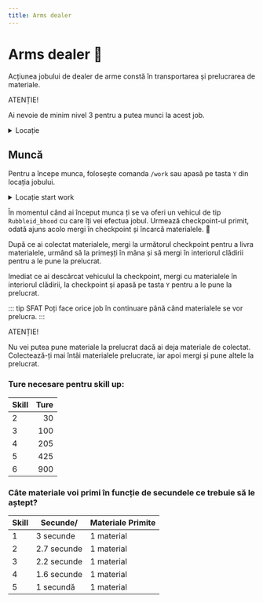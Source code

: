 ```yaml
---
title: Arms dealer
---
```


# Arms dealer 🔫
Acțiunea jobului de dealer de arme constă în transportarea și prelucrarea de materiale.

<div class="danger-container">
    <p class="title">ATENȚIE!</p>
    <p class="description">Ai nevoie de minim nivel 3 pentru a putea munci la acest job.</p>
</div>

<details class="details custom-block">
    <summary>Locație</summary>
    <p>![Locatie](https://i.imgur.com/ToTs7zg.png "Locație")</p>
</details>


## Muncă
Pentru a începe munca, folosește comanda `/work` sau apasă pe tasta `Y` din locația jobului.

<details class="details custom-block">
    <summary>Locație start work</summary>
    <p>![Locatie](https://i.imgur.com/PQH4JHI.png "Locație")</p>
</details>


În momentul când ai început munca ți se va oferi un vehicul de tip `Rubbleid_bhood` cu care îți vei efectua jobul. Urmează checkpoint-ul primit, odată ajuns acolo mergi în checkpoint și încarcă materialele. 🔫

După ce ai colectat materialele, mergi la următorul checkpoint pentru a livra materialele, urmând să la primeșți în mâna și să mergi în interiorul clădirii pentru a le pune la prelucrat.

Imediat ce ai descărcat vehiculul la checkpoint, mergi cu materialele în interiorul clădirii, la checkpoint și apasă pe tasta `Y` pentru a le pune la prelucrat.

::: tip SFAT
Poți face orice job în continuare până când materialele se vor prelucra.
:::

<div class="danger-container">
    <p class="title">ATENȚIE!</p>
    <p class="description">
        Nu vei putea pune materiale la prelucrat dacă ai deja materiale de colectat.
        Colectează-ți mai întâi materialele prelucrate, iar apoi mergi și pune altele la prelucrat.
    </p>
</div>


### Ture necesare pentru skill up:

| Skill         |  Ture  |
| ------------- | ----:  |
| 2             | 30     |
| 3             | 100    |
| 4             | 205    |
| 5             | 425    |
| 6             | 900    |


### Câte materiale voi primi în funcție de secundele ce trebuie să le aștept?

| Skill | Secunde/ | Materiale Primite |
|-------|-------------------|-------------------|
| 1     | 3 secunde         | 1 material        |
| 2     | 2.7 secunde       | 1 material        |
| 3     | 2.2 secunde       | 1 material        |
| 4     | 1.6 secunde       | 1 material        |
| 5     | 1 secundă         | 1 material        |

